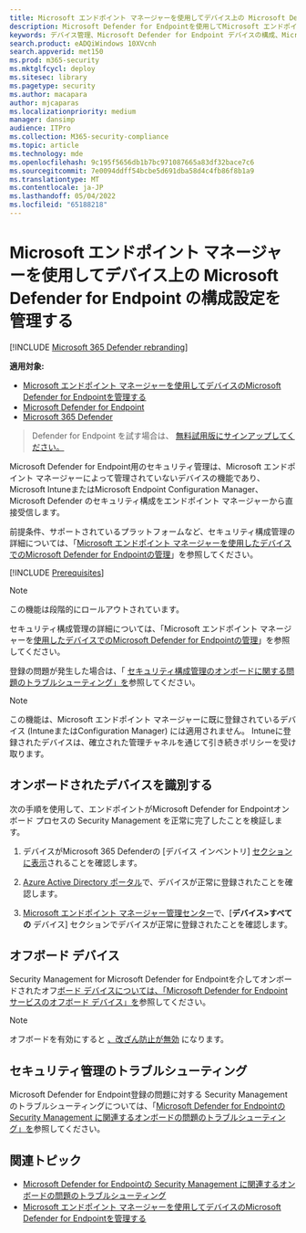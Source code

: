 ```yaml
---
title: Microsoft エンドポイント マネージャーを使用してデバイス上の Microsoft Defender for Endpoint の構成設定を管理する
description: Microsoft Defender for Endpointを使用してMicrosoft エンドポイント マネージャーでセキュリティ設定を有効にする方法について説明します。
keywords: デバイス管理、Microsoft Defender for Endpoint デバイスの構成、Microsoft エンドポイント マネージャー
search.product: eADQiWindows 10XVcnh
search.appverid: met150
ms.prod: m365-security
ms.mktglfcycl: deploy
ms.sitesec: library
ms.pagetype: security
ms.author: macapara
author: mjcaparas
ms.localizationpriority: medium
manager: dansimp
audience: ITPro
ms.collection: M365-security-compliance
ms.topic: article
ms.technology: mde
ms.openlocfilehash: 9c195f5656db1b7bc971087665a83df32bace7c6
ms.sourcegitcommit: 7e0094ddff54bcbe5d691dba58d4c4fb86f8b1a9
ms.translationtype: MT
ms.contentlocale: ja-JP
ms.lasthandoff: 05/04/2022
ms.locfileid: "65188218"
---
```

# <a name="manage-microsoft-defender-for-endpoint-configuration-settings-on-devices-with-microsoft-endpoint-manager"></a>Microsoft エンドポイント マネージャーを使用してデバイス上の Microsoft Defender for Endpoint の構成設定を管理する

[!INCLUDE [Microsoft 365 Defender rebranding](../../includes/microsoft-defender.md)]

**適用対象:**

- [Microsoft エンドポイント マネージャーを使用してデバイスのMicrosoft Defender for Endpointを管理する](/mem/intune/protect/mde-security-integration)
- [Microsoft Defender for Endpoint](https://go.microsoft.com/fwlink/p/?linkid=2154037)
- [Microsoft 365 Defender](https://go.microsoft.com/fwlink/?linkid=2118804)



> Defender for Endpoint を試す場合は、 [無料試用版にサインアップしてください。](https://signup.microsoft.com/create-account/signup?products=7f379fee-c4f9-4278-b0a1-e4c8c2fcdf7e&ru=https://aka.ms/MDEp2OpenTrial?ocid=docs-wdatp-configureendpointsscript-abovefoldlink)


Microsoft Defender for Endpoint用のセキュリティ管理は、Microsoft エンドポイント マネージャーによって管理されていないデバイスの機能であり、Microsoft IntuneまたはMicrosoft Endpoint Configuration Manager、Microsoft Defender のセキュリティ構成をエンドポイント マネージャーから直接受信します。


前提条件、サポートされているプラットフォームなど、セキュリティ構成管理の詳細については、「[Microsoft エンドポイント マネージャーを使用したデバイスでのMicrosoft Defender for Endpointの管理](/mem/intune/protect/mde-security-integration)」を参照してください。



[!INCLUDE [Prerequisites](../../includes/security-config-mgt-prerequisites.md)]

>[!NOTE]
>この機能は段階的にロールアウトされています。 

セキュリティ構成管理の詳細については、「Microsoft エンドポイント マネージャーを[使用したデバイスでのMicrosoft Defender for Endpointの管理](/mem/intune/protect/mde-security-integration)」を参照してください。

登録の問題が発生した場合は、「 [セキュリティ構成管理のオンボードに関する問題のトラブルシューティング」を](troubleshoot-security-config-mgt.md)参照してください。

> [!NOTE]
> この機能は、Microsoft エンドポイント マネージャーに既に登録されているデバイス (IntuneまたはConfiguration Manager) には適用されません。 Intuneに登録されたデバイスは、確立された管理チャネルを通じて引き続きポリシーを受け取ります。

## <a name="identify-onboarded-devices"></a>オンボードされたデバイスを識別する

次の手順を使用して、エンドポイントがMicrosoft Defender for Endpointオンボード プロセスの Security Management を正常に完了したことを検証します。

1.  デバイスがMicrosoft 365 Defenderの [デバイス インベントリ] [セクションに表示](https://security.microsoft.com/)されることを確認します。

2.  [Azure Active Directory ポータル](https://aad.portal.azure.com/#blade/Microsoft_AAD_Devices/DevicesMenuBlade/Devices/menuId/)で、デバイスが正常に登録されたことを確認します。

3.  [Microsoft エンドポイント マネージャー管理センター](https://endpoint.microsoft.com/#blade/Microsoft_Intune_DeviceSettings/DevicesMenu/mDMDevicesPreview)で、[**デバイス>すべての** デバイス] セクションでデバイスが正常に登録されたことを確認します。


## <a name="offboard-devices"></a>オフボード デバイス
Security Management for Microsoft Defender for Endpointを介してオンボードされたオフ[ボード デバイスについては、「Microsoft Defender for Endpoint サービスのオフボード デバイス」を](offboard-machines.md)参照してください。

>[!NOTE]
>オフボードを有効にすると [、改ざん防止が無効](prevent-changes-to-security-settings-with-tamper-protection.md#manage-tamper-protection-for-your-organization-using-the-microsoft-365-defender-portal) になります。

## <a name="troubleshooting-security-management"></a>セキュリティ管理のトラブルシューティング 
Microsoft Defender for Endpoint登録の問題に対する Security Management のトラブルシューティングについては、「[Microsoft Defender for Endpointの Security Management に関連するオンボードの問題のトラブルシューティング」を](troubleshoot-security-config-mgt.md)参照してください。

## <a name="related-topic"></a>関連トピック
- [Microsoft Defender for Endpointの Security Management に関連するオンボードの問題のトラブルシューティング](troubleshoot-security-config-mgt.md)
- [Microsoft エンドポイント マネージャーを使用してデバイスのMicrosoft Defender for Endpointを管理する](/mem/intune/protect/mde-security-integration#configure-your-tenant-to-support-mde-security-configuration-management)
